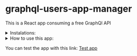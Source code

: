 # graphql-users-app-manager
This is a React app consuming a free GraphQl API

<details>
<summary>Instalations:</summary>
<br>
  
## First Step:
Use the following command to restore node_modules
```
yarn
```

## Second Step:
Create an account in https://gorest.co.in/
![image](https://github.com/drakkomaximo/graphql-users-app/assets/57687342/6addf5e9-0bc0-408e-8a6c-5051e3c35441)

Select an option to login (in my case I prefer Github)
![image](https://github.com/drakkomaximo/graphql-users-app/assets/57687342/b19025df-f3d3-43dd-afec-c9994851b2da)

Select **YOUR TOKEN** and replace my token in the .env file because in the future I am going to remove that
![image](https://github.com/drakkomaximo/graphql-users-app/assets/57687342/20feacaf-9ef0-48f1-8e45-55c6b4c82a9f)

In the future replace .env.template --> .env, this is an example about environment variables
![image](https://github.com/drakkomaximo/graphql-users-app/assets/57687342/147da82f-d8bb-45c4-a1c9-3053f1bfce88)

## Third Step:
In your IDE or command console, use the following command to start the application in developer mode:
```
yarn dev
```

## Four Step:
Start testing the app
![image](https://github.com/drakkomaximo/graphql-users-app/assets/57687342/ffb0967b-20df-44ac-b477-38c5cdd52c6e)
</details>

<details>
<summary>How to use this app:</summary>
<br>
  
This app by default always render 10 users from API, you can create new users and watch 15 of them, after that the older user will be replaced by the new user to create.
  
## Create new user
In this part you can create a new user, using the following form.
![image](https://github.com/drakkomaximo/graphql-users-app/assets/57687342/2c5d8bc9-35ab-4efb-88be-44ea50882b2e)
In create mode, you cannot assign the same email to another user and you must fill in all fields
![image](https://github.com/drakkomaximo/graphql-users-app/assets/57687342/48d7d1c5-0702-4129-8860-31c5bf6c4f6e)

## Edit mode
In this part you can edit a previous user, you must select the **EDIT** button and replace the current information, using the following form
![image](https://github.com/drakkomaximo/graphql-users-app/assets/57687342/fed0c37a-dffa-4611-ae5e-2782738f6597)
In update mode, just change the specific fields and click the **UPDATE** button
![image](https://github.com/drakkomaximo/graphql-users-app/assets/57687342/0c412fb0-c7b2-43c4-a537-4eda10cf5402)

## Delete mode
In this part you can delete an old user, you must select the button **DELETE**
![image](https://github.com/drakkomaximo/graphql-users-app/assets/57687342/e09172a0-edf8-431c-9d71-7cec06c5bf44)
In delete mode this action is permanent and instant (think about that first)
![image](https://github.com/drakkomaximo/graphql-users-app/assets/57687342/99b323bb-9319-49ba-972f-02480965a5df)

</details>

You can test the app with this link: [Test app](https://react-graphql-user-manager.netlify.app/)


